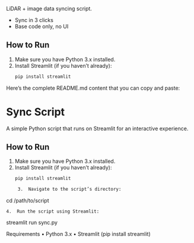 LiDAR + image data syncing script.
- Sync in 3 clicks
- Base code only, no UI


## How to Run
1. Make sure you have Python 3.x installed.
2. Install Streamlit (if you haven’t already):
   ```bash
   pip install streamlit

Here’s the complete README.md content that you can copy and paste:

# Sync Script
A simple Python script that runs on Streamlit for an interactive experience.

## How to Run
1. Make sure you have Python 3.x installed.
2. Install Streamlit (if you haven’t already):
   ```bash
   pip install streamlit

	3.	Navigate to the script’s directory:

cd /path/to/script


	4.	Run the script using Streamlit:

streamlit run sync.py


Requirements
	•	Python 3.x
	•	Streamlit (pip install streamlit)
